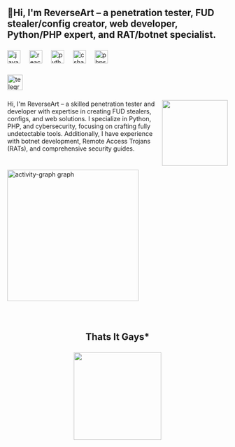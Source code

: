 <h2 align="left">🔪Hi, I'm ReverseArt – a penetration tester, FUD stealer/config creator, web developer, Python/PHP expert, and RAT/botnet specialist.</h2>

###

<div align="left">
  <img src="https://cdn.jsdelivr.net/gh/devicons/devicon/icons/javascript/javascript-original.svg" height="30" alt="javascript logo"  />
  <img width="12" />
  <img src="https://cdn.jsdelivr.net/gh/devicons/devicon/icons/react/react-original.svg" height="30" alt="react logo"  />
  <img width="12" />
  <img src="https://cdn.jsdelivr.net/gh/devicons/devicon/icons/python/python-original.svg" height="30" alt="python logo"  />
  <img width="12" />
  <img src="https://cdn.jsdelivr.net/gh/devicons/devicon/icons/csharp/csharp-original.svg" height="30" alt="csharp logo"  />
  <img width="12" />
  <img src="https://cdn.jsdelivr.net/gh/devicons/devicon/icons/phpstorm/phpstorm-original.svg" height="30" alt="phpstorm logo"  />
</div>

###

<div align="left">
  <a href="https://t.me/ThreatAlert" target="_blank">
    <img src="https://img.shields.io/static/v1?message=Telegram&logo=telegram&label=&color=2CA5E0&logoColor=white&labelColor=&style=for-the-badge" height="35" alt="telegram logo"  />
  </a>
</div>

###

<img align="right" height="150" src="https://media.tenor.com/kkkBm71bkRcAAAAi/trollface-troll-face-terror-png.gif"  />

###

<p align="left">Hi, I'm ReverseArt – a skilled penetration tester and developer with expertise in creating FUD stealers, configs, and web solutions. I specialize in Python, PHP, and cybersecurity, focusing on crafting fully undetectable tools. Additionally, I have experience with botnet development, Remote Access Trojans (RATs), and comprehensive security guides.</p>

###

<br clear="both">

<div align="left">
  <img src="https://github-readme-activity-graph.vercel.app/graph?username=ReverseArt&radius=16&theme=react&area=true&order=5" height="300" alt="activity-graph graph"  />
</div>

###

<br clear="both">

<h2 align="center">Thats It Gays*</h2>

###

<div align="center">
  <img height="200" src="https://media.tenor.com/oP3qlpkxjyMAAAAi/troll-face-terror-png-trollface.gif"  />
</div>

###
